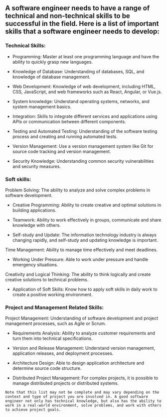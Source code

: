 ## A software engineer needs to have a range of technical and non-technical skills to be successful in the field. Here is a list of important skills that a software engineer needs to develop:

### Technical Skills:

- Programming: Master at least one programming language and have the ability to quickly grasp new languages.

- Knowledge of Database: Understanding of databases, SQL, and knowledge of database management.

- Web Development: Knowledge of web development, including HTML, CSS, JavaScript, and web frameworks such as React, Angular, or Vue.js.

- System knowledge: Understand operating systems, networks, and system management basics.

- Integration: Skills to integrate different services and applications using APIs or communication between different components.

- Testing and Automated Testing: Understanding of the software testing process and creating and running automated tests.

- Version Management: Use a version management system like Git for source code tracking and version management.

- Security Knowledge: Understanding common security vulnerabilities and security measures.

### Soft skills:

Problem Solving: The ability to analyze and solve complex problems in software development.

- Creative Programming: Ability to create creative and optimal solutions in building applications.

- Teamwork: Ability to work effectively in groups, communicate and share knowledge with others.

- Self-study and Update: The information technology industry is always changing rapidly, and self-study and updating knowledge is important.

Time Management: Ability to manage time effectively and meet deadlines.

- Working Under Pressure: Able to work under pressure and handle emergency situations.

Creativity and Logical Thinking: The ability to think logically and create creative solutions to technical problems.

- Application of Soft Skills: Know how to apply soft skills in daily work to create a positive working environment.

### Project and Management Related Skills:

Project Management: Understanding of software development and project management processes, such as Agile or Scrum.

- Requirements Analysis: Ability to analyze customer requirements and turn them into technical specifications.

- Version and Release Management: Understand version management, application releases, and deployment processes.

- Architecture Design: Able to design application architecture and determine source code structure.

- Distributed Project Management: For complex projects, it is possible to manage distributed projects or distributed systems.

```Note that this list may not be complete and may vary depending on the context and type of project you are involved in. A good software engineer not only has technical knowledge, but also has the ability to work in a real-world environment, solve problems, and work with others to achieve project goals.```